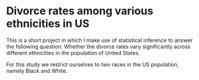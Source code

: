 # Divorce rates among various ethnicities in US

This is a short project in which I make use of statistical inference to answer the following question: Whether the
divorce rates vary significantly across different ethnicities in the population of United States.

For this study we restrict ourselves to two races in the US population, namely Black and White.
